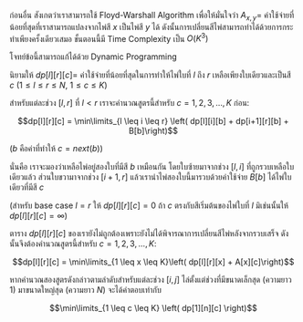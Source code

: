 ก่อนอื่น สังเกตว่าเราสามารถใช้ Floyd-Warshall Algorithm เพื่อให้มั่นใจว่า $A_{x,y} =$ ค่าใช้จ่ายที่น้อยที่สุดที่เราสามารถแปลงจากไพ่สี $x$ เป็นไพ่สี $y$ ได้ ดังนั้นการเปลี่ยนสีไพ่สามารถทำได้ด้วยการกระทำเพียงครั้งเดียวเสมอ ขั้นตอนนี้มี Time Complexity เป็น $O(K^3)$

โจทย์ข้อนี้สามารถแก้ได้ด้วย Dynamic Programming

นิยามให้ $dp[l][r][c] =$ ค่าใช้จ่ายที่น้อยที่สุดในการทำให้ไพ่ใบที่ $l$ ถึง $r$ เหลือเพียงใบเดียวและเป็นสี $c$ ($1 \leq l \leq r \leq N$, $1 \leq c \leq K$)

สำหรับแต่ละช่วง $[l,r]$ ที่ $l < r$ เราจะคำนวณสูตรนี้สำหรับ $c=1,2,3,\dots,K$ ก่อน:

$$dp[l][r][c] = \min\limits_{l \leq i \leq r} \left( dp[l][i][b] + dp[i+1][r][b] + B[b]\right)$$

($b$ คือค่าที่ทำให้ $c = next(b)$)

นั่นคือ เราจะมองว่าเหลือไพ่อยู่สองใบที่มีสี $b$ เหมือนกัน โดยใบซ้ายมาจากช่วง $[l,i]$ ที่ถูกรวบเหลือใบเดียวแล้ว ส่วนใบขวามาจากช่วง $[i+1,r]$ แล้วเรานำไพ่สองใบนี้มารวบด้วยค่าใช้จ่าย $B[b]$ ได้ไพ่ใบเดียวที่มีสี $c$

(สำหรับ base case $l = r$ ให้ $dp[l][r][c] = 0$ ถ้า $c$ ตรงกับสีเริ่มต้นของไพ่ใบที่ $l$ มิเช่นนั้นให้ $dp[l][r][c] = \infty$)

ตาราง $dp[l][r][c]$ ของเรายังไม่ถูกต้องเพราะยังไม่ได้พิจารณาการเปลี่ยนสีไพ่หลังจากรวบเสร็จ ดังนั้นจึงต้องคำนวณสูตรนี้สำหรับ $c=1,2,3,\dots,K$:

$$dp[l][r][c] = \min\limits_{1 \leq x \leq K}\left(  dp[l][r][x] + A[x][c]\right)$$

หากคำนวณสองสูตรดังกล่าวตามลำดับสำหรับแต่ละช่วง $[i,j]$ ไล่ตั้งแต่ช่วงที่มีขนาดเล็กสุด (ความยาว $1$) มาขนาดใหญ่สุด (ความยาว $N$) จะได้คำตอบเท่ากับ

$$\min\limits_{1 \leq c \leq K} \left( dp[1][n][c] \right)$$
